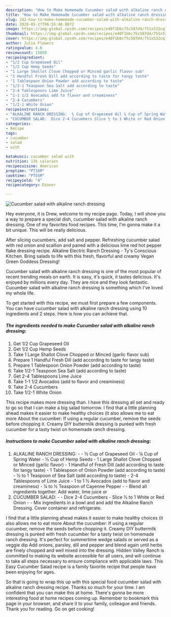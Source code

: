 ```yaml
---
description: "How to Make Homemade Cucumber salad with alkaline ranch dressing"
title: "How to Make Homemade Cucumber salad with alkaline ranch dressing"
slug: 242-how-to-make-homemade-cucumber-salad-with-alkaline-ranch-dressing
date: 2020-05-27T06:55:40.807Z
image: https://img-global.cpcdn.com/recipes/e40f1bbc75c587d4/751x532cq70/cucumber-salad-with-alkaline-ranch-dressing-recipe-main-photo.jpg
thumbnail: https://img-global.cpcdn.com/recipes/e40f1bbc75c587d4/751x532cq70/cucumber-salad-with-alkaline-ranch-dressing-recipe-main-photo.jpg
cover: https://img-global.cpcdn.com/recipes/e40f1bbc75c587d4/751x532cq70/cucumber-salad-with-alkaline-ranch-dressing-recipe-main-photo.jpg
author: Julia Flowers
ratingvalue: 4.6
reviewcount: 15850
recipeingredient:
- "1/2 Cup Grapeseed Oil"
- "1/2 Cup Hemp Seeds"
- "1 Large Shallot Clove Chopped or Minced garlic flavor sub"
- "1 Handful Fresh Dill add according to taste for tangy taste"
- "1 Tablespoon Onion Powder add according to taste"
- "1/2-1 Teaspoon Sea Salt add according to taste"
- "2-4 Tablespoons Lime Juice"
- "1-1 1/2 Avocados add to flavor and creaminess"
- "2-4 Cucumbers"
- "1/2-1 White Onion"
recipeinstructions:
- "ALKALINE RANCH DRESSING:  ½ Cup of Grapeseed Oil ¼ Cup of Spring Water ½ Cup of Hemp Seeds 1 Large Shallot Clove Chopped or Minced (garlic flavor) 1 Handful of Fresh Dill (add according to taste for tangy taste) 1 Tablespoon of Onion Powder (add according to taste) ½ to 1 Teaspoon of Sea Salt (add according to taste) 2-4 Tablespoons of Lime Juice 1 to 1 ½ Avocados (add to flavor and creaminess) ¼ to ½ Teaspoon of Cayenne Pepper  Blend all ingredients together. Add water, lime juice or"
- "CUCUMBER SALAD:  Dice 2-4 Cucumbers Slice ½ to 1 White or Red Onion  Mix ingredients in a bowl and and add the Alkaline Ranch Dressing. Cover container and refrigerate."
categories:
- Recipe
tags:
- cucumber
- salad
- with

katakunci: cucumber salad with 
nutrition: 135 calories
recipecuisine: American
preptime: "PT16M"
cooktime: "PT55M"
recipeyield: "4"
recipecategory: Dinner

---
```



![Cucumber salad with alkaline ranch dressing](https://img-global.cpcdn.com/recipes/e40f1bbc75c587d4/751x532cq70/cucumber-salad-with-alkaline-ranch-dressing-recipe-main-photo.jpg)

Hey everyone, it is Drew, welcome to my recipe page. Today, I will show you a way to prepare a special dish, cucumber salad with alkaline ranch dressing. One of my favorites food recipes. This time, I'm gonna make it a bit unique. This will be really delicious.

After slicing cucumbers, add salt and pepper. Refreshing cucumber salad with red onion and scallion and paired with a delicious lime red hot pepper flake dressing recipe. Alkaline Electric Ranch Dressing - Ty&#39;s Conscious Kitchen. Bring salads to life with this fresh, flavorful and creamy Vegan Green Goddess Dressing!

Cucumber salad with alkaline ranch dressing is one of the most popular of recent trending meals on earth. It is easy, it's quick, it tastes delicious. It's enjoyed by millions every day. They are nice and they look fantastic. Cucumber salad with alkaline ranch dressing is something which I've loved my whole life.


To get started with this recipe, we must first prepare a few components. You can have cucumber salad with alkaline ranch dressing using 10 ingredients and 2 steps. Here is how you can achieve that.

<!--inarticleads1-->

##### The ingredients needed to make Cucumber salad with alkaline ranch dressing:

1. Get 1/2 Cup Grapeseed Oil
1. Get 1/2 Cup Hemp Seeds
1. Take 1 Large Shallot Clove Chopped or Minced (garlic flavor sub)
1. Prepare 1 Handful Fresh Dill (add according to taste for tangy taste)
1. Prepare 1 Tablespoon Onion Powder (add according to taste)
1. Take 1/2-1 Teaspoon Sea Salt (add according to taste)
1. Get 2-4 Tablespoons Lime Juice
1. Take 1-1 1/2 Avocados (add to flavor and creaminess)
1. Take 2-4 Cucumbers
1. Take 1/2-1 White Onion


This recipe makes more dressing than. I have this dressing all set and ready to go so that I can make a big salad tomorrow. I find that a little planning ahead makes it easier to make healthy choices (it also allows me to eat more About the cucumber: If using a regular cucumber, remove the seeds before chopping it. Creamy DIY buttermilk dressing is puréed with fresh cucumber for a tasty twist on homemade ranch dressing. 

<!--inarticleads2-->

##### Instructions to make Cucumber salad with alkaline ranch dressing:

1. ALKALINE RANCH DRESSING: -  - ½ Cup of Grapeseed Oil - ¼ Cup of Spring Water - ½ Cup of Hemp Seeds - 1 Large Shallot Clove Chopped or Minced (garlic flavor) - 1 Handful of Fresh Dill (add according to taste for tangy taste) - 1 Tablespoon of Onion Powder (add according to taste) - ½ to 1 Teaspoon of Sea Salt (add according to taste) - 2-4 Tablespoons of Lime Juice - 1 to 1 ½ Avocados (add to flavor and creaminess) - ¼ to ½ Teaspoon of Cayenne Pepper -  - Blend all ingredients together. Add water, lime juice or
1. CUCUMBER SALAD: -  - Dice 2-4 Cucumbers - Slice ½ to 1 White or Red Onion -  - Mix ingredients in a bowl and and add the Alkaline Ranch Dressing. Cover container and refrigerate.


I find that a little planning ahead makes it easier to make healthy choices (it also allows me to eat more About the cucumber: If using a regular cucumber, remove the seeds before chopping it. Creamy DIY buttermilk dressing is puréed with fresh cucumber for a tasty twist on homemade ranch dressing. It&#39;s perfect for summertime wedge salads or served as a veggie dip Add onions, parsley, dill and pepper and blend again until herbs are finely chopped and well mixed into the dressing. Hidden Valley Ranch is committed to making its website accessible for all users, and will continue to take all steps necessary to ensure compliance with applicable laws. This Easy Cucumber Salad recipe is a family favorite recipe that people have been enjoying for ages. 

So that is going to wrap this up with this special food cucumber salad with alkaline ranch dressing recipe. Thanks so much for your time. I am confident that you can make this at home. There's gonna be more interesting food at home recipes coming up. Remember to bookmark this page in your browser, and share it to your family, colleague and friends. Thank you for reading. Go on get cooking!
